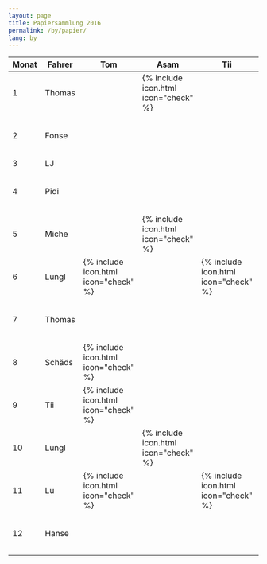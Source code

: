 ```yaml
---
layout: page
title: Papiersammlung 2016
permalink: /by/papier/
lang: by
---
```


<div class="table-responsive">
<table class="table">
  <thead>
    <tr>
      <th>Monat</th>
      <th>Fahrer</th>
      <th>Tom</th>
      <th>Asam</th>
      <th>Tii</th>
      <th>Riedl</th>
      <th>Lungl</th>
      <th>Hoare</th>
      <th>Magg</th>
      <th>Tobi</th>
      <th>Reischl</th>
      <th>Pidi</th>
      <th>Miche</th>
      <th>Rasti</th>
    </tr>
  </thead>
  <tbody>
    <tr>
      <td>1</td>
      <td>Thomas</td>
      <td></td>
      <td>{% include icon.html icon="check" %}</td>
      <td></td>
      <td></td>
      <td></td>
      <td>{% include icon.html icon="check" %}</td>
      <td></td>
      <td></td>
      <td></td>
      <td>{% include icon.html icon="check" %}</td>
      <td></td>
      <td></td>
    </tr>
    <tr>
      <td>2</td>
      <td>Fonse</td>
      <td></td>
      <td></td>
      <td></td>
      <td></td>
      <td>{% include icon.html icon="check" %}</td>
      <td></td>
      <td>{% include icon.html icon="check" %}</td>
      <td></td>
      <td></td>
      <td></td>
      <td>{% include icon.html icon="check" %}</td>
      <td></td>
    </tr>
    <tr>
      <td>3</td>
      <td>LJ</td>
      <td></td>
      <td></td>
      <td></td>
      <td></td>
      <td></td>
      <td></td>
      <td></td>
      <td></td>
      <td></td>
      <td></td>
      <td></td>
      <td></td>
    </tr>
    <tr>
      <td>4</td>
      <td>Pidi</td>
      <td></td>
      <td></td>
      <td></td>
      <td>{% include icon.html icon="check" %}</td>
      <td></td>
      <td></td>
      <td></td>
      <td></td>
      <td>{% include icon.html icon="check" %}</td>
      <td></td>
      <td></td>
      <td>{% include icon.html icon="check" %}</td>
    </tr>
    <tr>
      <td>5</td>
      <td>Miche</td>
      <td></td>
      <td>{% include icon.html icon="check" %}</td>
      <td></td>
      <td></td>
      <td>{% include icon.html icon="check" %}</td>
      <td></td>
      <td>{% include icon.html icon="check" %}</td>
      <td></td>
      <td></td>
      <td></td>
      <td></td>
      <td></td>
    </tr>
    <tr>
      <td>6</td>
      <td>Lungl</td>
      <td>{% include icon.html icon="check" %}</td>
      <td></td>
      <td>{% include icon.html icon="check" %}</td>
      <td>{% include icon.html icon="check" %}</td>
      <td></td>
      <td></td>
      <td></td>
      <td></td>
      <td></td>
      <td></td>
      <td></td>
      <td></td>
    </tr>
    <tr>
      <td>7</td>
      <td>Thomas</td>
      <td></td>
      <td></td>
      <td></td>
      <td></td>
      <td></td>
      <td>{% include icon.html icon="check" %}</td>
      <td></td>
      <td>{% include icon.html icon="check" %}</td>
      <td></td>
      <td></td>
      <td></td>
      <td>{% include icon.html icon="check" %}</td>
    </tr>
    <tr>
      <td>8</td>
      <td>Schäds</td>
      <td>{% include icon.html icon="check" %}</td>
      <td></td>
      <td></td>
      <td>{% include icon.html icon="check" %}</td>
      <td></td>
      <td></td>
      <td></td>
      <td></td>
      <td></td>
      <td></td>
      <td></td>
      <td>{% include icon.html icon="check" %}</td>
    </tr>
    <tr>
      <td>9</td>
      <td>Tii</td>
      <td>{% include icon.html icon="check" %}</td>
      <td></td>
      <td></td>
      <td></td>
      <td></td>
      <td></td>
      <td>{% include icon.html icon="check" %}</td>
      <td></td>
      <td>{% include icon.html icon="check" %}</td>
      <td></td>
      <td></td>
      <td></td>
    </tr>
    <tr>
      <td>10</td>
      <td>Lungl</td>
      <td></td>
      <td>{% include icon.html icon="check" %}</td>
      <td></td>
      <td></td>
      <td></td>
      <td></td>
      <td></td>
      <td>{% include icon.html icon="check" %}</td>
      <td></td>
      <td>{% include icon.html icon="check" %}</td>
      <td></td>
      <td></td>
    </tr>
    <tr>
      <td>11</td>
      <td>Lu</td>
      <td>{% include icon.html icon="check" %}</td>
      <td></td>
      <td>{% include icon.html icon="check" %}</td>
      <td></td>
      <td></td>
      <td></td>
      <td></td>
      <td></td>
      <td>{% include icon.html icon="check" %}</td>
      <td></td>
      <td></td>
      <td></td>
    </tr>
    <tr>
      <td>12</td>
      <td>Hanse</td>
      <td></td>
      <td></td>
      <td></td>
      <td></td>
      <td></td>
      <td>{% include icon.html icon="check" %}</td>
      <td></td>
      <td>{% include icon.html icon="check" %}</td>
      <td></td>
      <td></td>
      <td>{% include icon.html icon="check" %}</td>
      <td></td>
    </tr>
  </tbody>
</table>
</div>